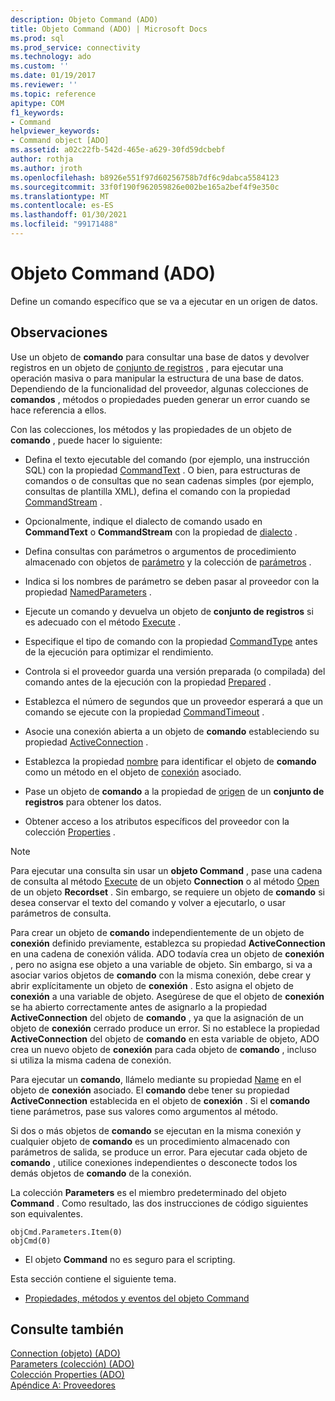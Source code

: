 ```yaml
---
description: Objeto Command (ADO)
title: Objeto Command (ADO) | Microsoft Docs
ms.prod: sql
ms.prod_service: connectivity
ms.technology: ado
ms.custom: ''
ms.date: 01/19/2017
ms.reviewer: ''
ms.topic: reference
apitype: COM
f1_keywords:
- Command
helpviewer_keywords:
- Command object [ADO]
ms.assetid: a02c22fb-542d-465e-a629-30fd59dcbebf
author: rothja
ms.author: jroth
ms.openlocfilehash: b8926e551f97d60256758b7df6c9dabca5584123
ms.sourcegitcommit: 33f0f190f962059826e002be165a2bef4f9e350c
ms.translationtype: MT
ms.contentlocale: es-ES
ms.lasthandoff: 01/30/2021
ms.locfileid: "99171488"
---
```

# <a name="command-object-ado"></a>Objeto Command (ADO)
Define un comando específico que se va a ejecutar en un origen de datos.  
  
## <a name="remarks"></a>Observaciones  
 Use un objeto de **comando** para consultar una base de datos y devolver registros en un objeto de [conjunto de registros](./recordset-object-ado.md) , para ejecutar una operación masiva o para manipular la estructura de una base de datos. Dependiendo de la funcionalidad del proveedor, algunas colecciones de **comandos** , métodos o propiedades pueden generar un error cuando se hace referencia a ellos.  
  
 Con las colecciones, los métodos y las propiedades de un objeto de **comando** , puede hacer lo siguiente:  
  
-   Defina el texto ejecutable del comando (por ejemplo, una instrucción SQL) con la propiedad [CommandText](./commandtext-property-ado.md) . O bien, para estructuras de comandos o de consultas que no sean cadenas simples (por ejemplo, consultas de plantilla XML), defina el comando con la propiedad [CommandStream](./commandstream-property-ado.md) .  
  
-   Opcionalmente, indique el dialecto de comando usado en **CommandText** o **CommandStream** con la propiedad de [dialecto](./dialect-property.md) .  
  
-   Defina consultas con parámetros o argumentos de procedimiento almacenado con objetos de [parámetro](./parameter-object.md) y la colección de [parámetros](./parameters-collection-ado.md) .  
  
-   Indica si los nombres de parámetro se deben pasar al proveedor con la propiedad [NamedParameters](./namedparameters-property-ado.md) .  
  
-   Ejecute un comando y devuelva un objeto de **conjunto de registros** si es adecuado con el método [Execute](./execute-method-ado-command.md) .  
  
-   Especifique el tipo de comando con la propiedad [CommandType](./commandtype-property-ado.md) antes de la ejecución para optimizar el rendimiento.  
  
-   Controla si el proveedor guarda una versión preparada (o compilada) del comando antes de la ejecución con la propiedad [Prepared](./prepared-property-ado.md) .  
  
-   Establezca el número de segundos que un proveedor esperará a que un comando se ejecute con la propiedad [CommandTimeout](./commandtimeout-property-ado.md) .  
  
-   Asocie una conexión abierta a un objeto de **comando** estableciendo su propiedad [ActiveConnection](./activeconnection-property-ado.md) .  
  
-   Establezca la propiedad [nombre](./name-property-ado.md) para identificar el objeto de **comando** como un método en el objeto de [conexión](./connection-object-ado.md) asociado.  
  
-   Pase un objeto de **comando** a la propiedad de [origen](./source-property-ado-recordset.md) de un **conjunto de registros** para obtener los datos.  
  
-   Obtener acceso a los atributos específicos del proveedor con la colección [Properties](./properties-collection-ado.md) .  
  
> [!NOTE]
>  Para ejecutar una consulta sin usar un **objeto Command** , pase una cadena de consulta al método [Execute](./execute-method-ado-connection.md) de un objeto **Connection** o al método [Open](./open-method-ado-recordset.md) de un objeto **Recordset** . Sin embargo, se requiere un objeto de **comando** si desea conservar el texto del comando y volver a ejecutarlo, o usar parámetros de consulta.  
  
 Para crear un objeto de **comando** independientemente de un objeto de **conexión** definido previamente, establezca su propiedad **ActiveConnection** en una cadena de conexión válida. ADO todavía crea un objeto de **conexión** , pero no asigna ese objeto a una variable de objeto. Sin embargo, si va a asociar varios objetos de **comando** con la misma conexión, debe crear y abrir explícitamente un objeto de **conexión** . Esto asigna el objeto de **conexión** a una variable de objeto. Asegúrese de que el objeto de **conexión** se ha abierto correctamente antes de asignarlo a la propiedad **ActiveConnection** del objeto de **comando** , ya que la asignación de un objeto de **conexión** cerrado produce un error. Si no establece la propiedad **ActiveConnection** del objeto de **comando** en esta variable de objeto, ADO crea un nuevo objeto de **conexión** para cada objeto de **comando** , incluso si utiliza la misma cadena de conexión.  
  
 Para ejecutar un **comando**, llámelo mediante su propiedad [Name](./name-property-ado.md) en el objeto de **conexión** asociado. El **comando** debe tener su propiedad **ActiveConnection** establecida en el objeto de **conexión** . Si el **comando** tiene parámetros, pase sus valores como argumentos al método.  
  
 Si dos o más objetos de **comando** se ejecutan en la misma conexión y cualquier objeto de **comando** es un procedimiento almacenado con parámetros de salida, se produce un error. Para ejecutar cada objeto de **comando** , utilice conexiones independientes o desconecte todos los demás objetos de **comando** de la conexión.  
  
 La colección **Parameters** es el miembro predeterminado del objeto **Command** . Como resultado, las dos instrucciones de código siguientes son equivalentes.  
  
```  
objCmd.Parameters.Item(0)  
objCmd(0)  
```  
  
-   El objeto **Command** no es seguro para el scripting.  
  
 Esta sección contiene el siguiente tema.  
  
-   [Propiedades, métodos y eventos del objeto Command](./command-object-properties-methods-and-events.md)  
  
## <a name="see-also"></a>Consulte también  
 [Connection (objeto) (ADO)](./connection-object-ado.md)   
 [Parameters (colección) (ADO)](./parameters-collection-ado.md)   
 [Colección Properties (ADO)](./properties-collection-ado.md)   
 [Apéndice A: Proveedores](../../guide/appendixes/appendix-a-providers.md)